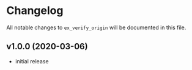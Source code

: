 # Changelog

All notable changes to `ex_verify_origin` will be documented in this file.

## v1.0.0 (2020-03-06)

- initial release

